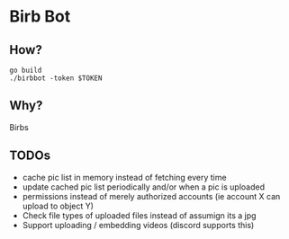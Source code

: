 # Birb Bot

## How?

```
go build
./birbbot -token $TOKEN
```

## Why?

Birbs

## TODOs

* cache pic list in memory instead of fetching every time
* update cached pic list periodically and/or when a pic is uploaded
* permissions instead of merely authorized accounts (ie account X can upload to object Y)
* Check file types of uploaded files instead of assumign its a jpg
* Support uploading / embedding videos (discord supports this)